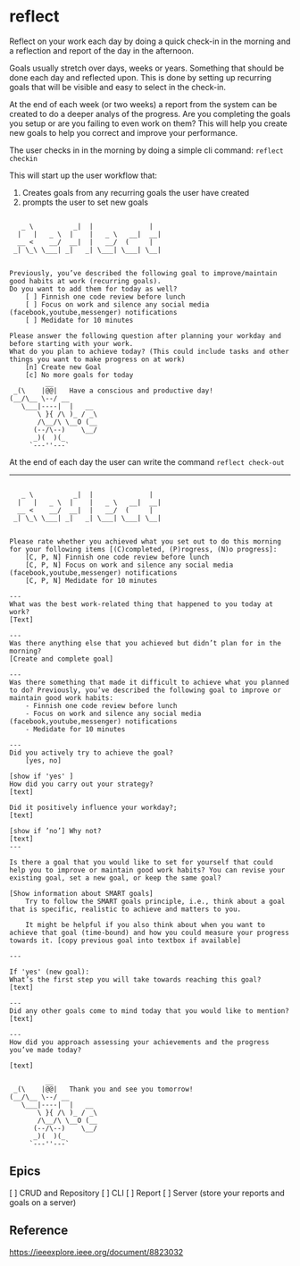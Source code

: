 # reflect
Reflect on your work each day by doing a quick check-in in the morning and a reflection and report of the day in the afternoon.

Goals usually stretch over days, weeks or years. Something that should be done each day and reflected upon. This is done by setting up recurring goals that will be visible and easy to select in the check-in.

At the end of each week (or two weeks) a report from the system can be created to do a deeper analys of the progress. Are you completing the goals you setup or are you failing to even work on them? This will help you create new goals to help you correct and improve your performance.


The user checks in in the morning by doing a simple cli command:
`reflect checkin`

This will start up the user workflow that:
  1) Creates goals from any recurring goals the user have created
  2) prompts the user to set new goals

```

   _ \          _|  |              |
  |   |   _ \  |    |   _ \   __|  __|
  __ <    __/  __|  |   __/  (     |
 _| \_\ \___| _|   _| \___| \___| \__|


Previously, you’ve described the following goal to improve/maintain good habits at work (recurring goals).
Do you want to add them for today as well?
    [ ] Finnish one code review before lunch
    [ ] Focus on work and silence any social media (facebook,youtube,messenger) notifications
    [ ] Medidate for 10 minutes

Please answer the following question after planning your workday and before starting with your work.
What do you plan to achieve today? (This could include tasks and other things you want to make progress on at work)
    [n] Create new Goal
    [c] No more goals for today
         __
 _(\    |@@|   Have a conscious and productive day!
(__/\__ \--/ __
   \___|----|  |   __
       \ }{ /\ )_ / _\
       /\__/\ \__O (__
      (--/\--)    \__/
      _)(  )(_
     `---''---`
```


At the end of each day the user can write the command `reflect check-out`

---
```

   _ \          _|  |              |
  |   |   _ \  |    |   _ \   __|  __|
  __ <    __/  __|  |   __/  (     |
 _| \_\ \___| _|   _| \___| \___| \__|


Please rate whether you achieved what you set out to do this morning for your following items [(C)completed, (P)rogress, (N)o progress]:
    [C, P, N] Finnish one code review before lunch
    [C, P, N] Focus on work and silence any social media (facebook,youtube,messenger) notifications
    [C, P, N] Medidate for 10 minutes

---
What was the best work-related thing that happened to you today at work?
[Text]

---
Was there anything else that you achieved but didn’t plan for in the morning?
[Create and complete goal]

---
Was there something that made it difficult to achieve what you planned to do? Previously, you’ve described the following goal to improve or maintain good work habits:
    - Finnish one code review before lunch
    - Focus on work and silence any social media (facebook,youtube,messenger) notifications
    - Medidate for 10 minutes

---
Did you actively try to achieve the goal?
    [yes, no]

[show if 'yes' ] 
How did you carry out your strategy?
[text]

Did it positively influence your workday?;
[text]

[show if ’no’] Why not?
[text]
---

Is there a goal that you would like to set for yourself that could help you to improve or maintain good work habits? You can revise your existing goal, set a new goal, or keep the same goal?

[Show information about SMART goals]
    Try to follow the SMART goals principle, i.e., think about a goal that is specific, realistic to achieve and matters to you.

    It might be helpful if you also think about when you want to achieve that goal (time-bound) and how you could measure your progress towards it. [copy previous goal into textbox if available]

---

If 'yes' (new goal):
What’s the first step you will take towards reaching this goal?
[text]

---
Did any other goals come to mind today that you would like to mention?
[text]

---
How did you approach assessing your achievements and the progress you’ve made today?

[text]

         __
 _(\    |@@|   Thank you and see you tomorrow!
(__/\__ \--/ __
   \___|----|  |   __
       \ }{ /\ )_ / _\
       /\__/\ \__O (__
      (--/\--)    \__/
      _)(  )(_
     `---''---`
```


## Epics

[ ] CRUD and Repository
[ ] CLI
[ ] Report
[ ] Server (store your reports and goals on a server)

## Reference
https://ieeexplore.ieee.org/document/8823032